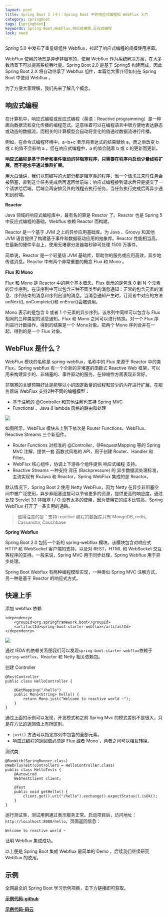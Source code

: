 ```yaml
---
layout: post
title: Spring Boot 2 (十)：Spring Boot 中的响应式编程和 WebFlux 入门
category: springboot
tags: [springboot]
keywords: Spring Boot,WebFlux,响应式编程,反应式编程
lock: need
---
```


Spring 5.0 中发布了重量级组件 Webflux，拉起了响应式编程的规模使用序幕。

WebFlux 使用的场景是异步非阻塞的，使用 Webflux 作为系统解决方案，在大多数场景下可以提高系统吞吐量。Spring Boot 2.0 是基于 Spring5 构建而成，因此 Spring Boot 2.X 将自动继承了 Webflux 组件，本篇给大家介绍如何在 Spring Boot 中使用 Webflux 。

为了方便大家理解，我们先来了解几个概念。

## 响应式编程

在计算机中，响应式编程或反应式编程（英语：Reactive programming）是一种面向数据流和变化传播的编程范式。这意味着可以在编程语言中很方便地表达静态或动态的数据流，而相关的计算模型会自动将变化的值通过数据流进行传播。

例如，在命令式编程环境中，a=b+c 表示将表达式的结果赋给 a，而之后改变 b 或 c 的值不会影响 a 。但在响应式编程中，a 的值会随着 b 或 c 的更新而更新。

**响应式编程是基于异步和事件驱动的非阻塞程序，只需要在程序内启动少量线程扩展，而不是水平通过集群扩展。**

用大白话讲，我们以前编写的大部分都是阻塞类的程序，当一个请求过来时任务会被阻塞，直到这个任务完成后再返回给前端；响应式编程接到请求后只是提交了一个请求给后端，后端会再安排另外的线程去执行任务，当任务执行完成后再异步通知到前端。

**Reactor**

Java 领域的响应式编程库中，最有名的算是 Reactor 了。Reactor 也是 Spring 5 中反应式编程的基础，Webflux 依赖 Reactor 而构建。

Reactor 是一个基于 JVM 之上的异步应用基础库。为 Java 、Groovy 和其他 JVM 语言提供了构建基于事件和数据驱动应用的抽象库。Reactor 性能相当高，在最新的硬件平台上，使用无堵塞分发器每秒钟可处理 1500 万事件。

简单说，Reactor 是一个轻量级 JVM 基础库，帮助你的服务或应用高效，异步地传递消息。Reactor 中有两个非常重要的概念 Flux 和 Mono 。

**Flux 和 Mono**

Flux 和 Mono 是 Reactor 中的两个基本概念。Flux 表示的是包含 0 到 N 个元素的异步序列。在该序列中可以包含三种不同类型的消息通知：正常的包含元素的消息、序列结束的消息和序列出错的消息。当消息通知产生时，订阅者中对应的方法 onNext(), onComplete()和 onError()会被调用。

Mono 表示的是包含 0 或者 1 个元素的异步序列。该序列中同样可以包含与 Flux 相同的三种类型的消息通知。Flux 和 Mono 之间可以进行转换。对一个 Flux 序列进行计数操作，得到的结果是一个 Mono<Long>对象。把两个 Mono 序列合并在一起，得到的是一个 Flux 对象。


## WebFlux 是什么？

WebFlux 模块的名称是 spring-webflux，名称中的 Flux 来源于 Reactor 中的类 Flux。Spring webflux 有一个全新的非堵塞的函数式 Reactive Web 框架，可以用来构建异步的、非堵塞的、事件驱动的服务，在伸缩性方面表现非常好。

非阻塞的关键预期好处是能够以小的固定数量的线程和较少的内存进行扩展。在服务器端 WebFlux 支持2种不同的编程模型：

- 基于注解的 @Controller 和其他注解也支持 Spring MVC
- Functional 、Java 8 lambda 风格的路由和处理

![](http://favorites.ren/assets/images/2018/springboot/webflux.jpg)

如图所示，WebFlux 模块从上到下依次是 Router Functions、WebFlux、Reactive Streams 三个新组件。

-  Router Functions
对标准的 @Controller，@RequestMapping 等的 Spring MVC 注解，提供一套 函数式风格的 API，用于创建 Router、Handler 和Filter。
- WebFlux
核心组件，协调上下游各个组件提供 响应式编程 支持。
- Reactive Streams
一种支持 背压 (Backpressure) 的 异步数据流处理标准，主流实现有 RxJava 和 Reactor，Spring WebFlux 集成的是 Reactor。


默认情况下，Spring Boot 2 使用 Netty WebFlux，因为 Netty 在异步非阻塞空间中被广泛使用，异步非阻塞连接可以节省更多的资源，提供更高的响应度。通过比较 Servlet 3.1 非阻塞 I / O 没有太多的使用，因为使用它的成本比较高，Spring WebFlux 打开了一条实用的通路。

> 值得注意的是：支持 reactive 编程的数据库只有 MongoDB, redis, Cassandra, Couchbase 

**Spring Webflux**

Spring Boot 2.0 包括一个新的 spring-webflux 模块。该模块包含对响应式 HTTP 和 WebSocket 客户端的支持，以及对 REST，HTML 和 WebSocket 交互等程序的支持。一般来说，Spring MVC 用于同步处理，Spring Webflux 用于异步处理。

Spring Boot Webflux 有两种编程模型实现，一种类似 Spring MVC 注解方式，另一种是基于 Reactor 的响应式方式。

## 快速上手

添加 webflux 依赖

```
<dependency>
    <groupId>org.springframework.boot</groupId>
    <artifactId>spring-boot-starter-webflux</artifactId>
</dependency>
```

![](http://favorites.ren/assets/images/2019/springboot/webflux.png)

通过 IEDA 的依赖关系图我们可以发现`spring-boot-starter-webflux`依赖于`spring-webflux`、Reactor 和 Netty 相关依赖包。

创建 Controller 

```
@RestController
public class HelloController {

    @GetMapping("/hello")
    public Mono<String> hello() {
        return Mono.just("Welcome to reactive world ~");
    }
}
```

通过上面的示例可以发现，开发模式和之前 Spring Mvc 的模式差别不是很大，只是在方法的返回值上有所区别。

- `just()` 方法可以指定序列中包含的全部元素。
- 响应式编程的返回值必须是 Flux 或者 Mono ，两者之间可以相互转换。


测试类

```
@RunWith(SpringRunner.class)
@WebFluxTest(controllers = HelloController.class)
public class HelloTests {
    @Autowired
    WebTestClient client;

    @Test
    public void getHello() {
        client.get().uri("/hello").exchange().expectStatus().isOk();
    }
}
```

运行测试类，测试用例通过表示服务正常。启动项目后，访问地址：`http://localhost:8080/hello`，页面返回信息：

```
Welcome to reactive world ~
```

证明 Webflux 集成成功。

以上便是 Spring Boot 集成 Webflux 最简单的 Demo ，后续我们继续研究 Webflux 的使用。


## 示例

全网最全的 Spring Boot 学习示例项目，击下方链接即可获取。

**[示例代码-github](https://github.com/ityouknow/spring-boot-examples)**

**[示例代码-码云](https://gitee.com/ityouknow/spring-boot-examples)**
